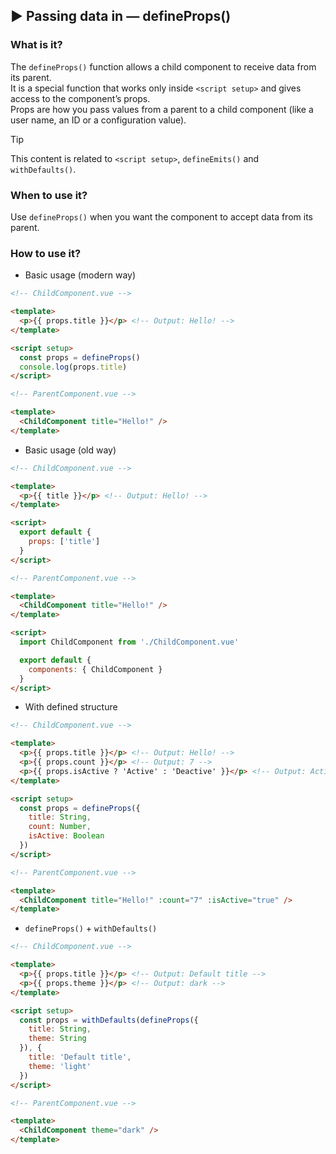 ## ▶ Passing data in — defineProps()

### What is it?

The `defineProps()` function allows a child component to receive data from its parent.<br>
It is a special function that works only inside `<script setup>` and gives access to the component’s props.<br>
Props are how you pass values from a parent to a child component (like a user name, an ID or a configuration value).

> [!tip]
> This content is related to `<script setup>`, `defineEmits()` and `withDefaults()`.

### When to use it?

Use `defineProps()` when you want the component to accept data from its parent.

### How to use it?

* Basic usage (modern way)

```html
<!-- ChildComponent.vue -->

<template>
  <p>{{ props.title }}</p> <!-- Output: Hello! -->
</template>

<script setup>
  const props = defineProps()
  console.log(props.title)
</script>

<!-- ParentComponent.vue -->

<template>
  <ChildComponent title="Hello!" />
</template>
```

* Basic usage (old way)

```html
<!-- ChildComponent.vue -->

<template>
  <p>{{ title }}</p> <!-- Output: Hello! -->
</template>

<script>
  export default {
    props: ['title']
  }
</script>

<!-- ParentComponent.vue -->

<template>
  <ChildComponent title="Hello!" />
</template>

<script>
  import ChildComponent from './ChildComponent.vue'

  export default {
    components: { ChildComponent }
  }
</script>
```

* With defined structure

```html
<!-- ChildComponent.vue -->

<template>
  <p>{{ props.title }}</p> <!-- Output: Hello! -->
  <p>{{ props.count }}</p> <!-- Output: 7 -->
  <p>{{ props.isActive ? 'Active' : 'Deactive' }}</p> <!-- Output: Active -->
</template>

<script setup>
  const props = defineProps({
    title: String,
    count: Number,
    isActive: Boolean
  })
</script>

<!-- ParentComponent.vue -->

<template>
  <ChildComponent title="Hello!" :count="7" :isActive="true" />
</template>
```

* `defineProps()` + `withDefaults()`

```html
<!-- ChildComponent.vue -->

<template>
  <p>{{ props.title }}</p> <!-- Output: Default title -->
  <p>{{ props.theme }}</p> <!-- Output: dark -->
</template>

<script setup>
  const props = withDefaults(defineProps({
    title: String,
    theme: String
  }), {
    title: 'Default title',
    theme: 'light'
  })
</script>

<!-- ParentComponent.vue -->

<template>
  <ChildComponent theme="dark" />
</template>
```
